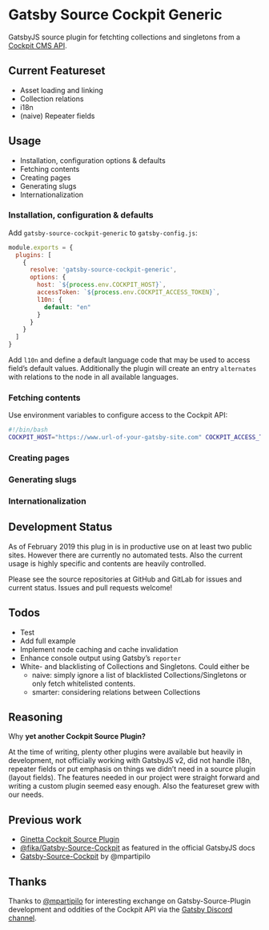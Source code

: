 
# Gatsby Source Cockpit Generic #

GatsbyJS source plugin for fetchting collections and singletons from a [Cockpit CMS API](https://getcockpit.com/documentation/api).


## Current Featureset #

* Asset loading and linking
* Collection relations
* i18n
* (naive) Repeater fields


## Usage #

* Installation, configuration options & defaults
* Fetching contents
* Creating pages
* Generating slugs
* Internationalization


### Installation, configuration & defaults #

Add `gatsby-source-cockpit-generic` to `gatsby-config.js`:

```javascript
module.exports = {
  plugins: [
    {
      resolve: 'gatsby-source-cockpit-generic',
      options: {
        host: `${process.env.COCKPIT_HOST}`,
        accessToken: `${process.env.COCKPIT_ACCESS_TOKEN}`,
        l10n: {
          default: "en"
        }
      }
    }
  ]
}
```

Add `l10n` and define a default language code that may be used to access field’s default values. Additionally the plugin will create an entry `alternates` with relations to the node in all available languages.


### Fetching contents #

Use environment variables to configure access to the Cockpit API:

```bash
#!/bin/bash
COCKPIT_HOST="https://www.url-of-your-gatsby-site.com" COCKPIT_ACCESS_TOKEN="[access token as configured in Cockpit]" gatsby develop
```


### Creating pages #
### Generating slugs #
### Internationalization #


## Development Status #

As of February 2019 this plug in is in productive use on at least two public sites. However there are currently no automated tests. Also the current usage is highly specific and contents are heavily controlled.

Please see the source repositories at GitHub and GitLab for issues and current status.
Issues and pull requests welcome!


## Todos #

* Test
* Add full example
* Implement node caching and cache invalidation
* Enhance console output using Gatsby’s `reporter`
* White- and blacklisting of Collections and Singletons. Could either be
  * naive: simply ignore a list of blacklisted Collections/Singletons or only fetch whitelisted contents.
  * smarter: considering relations between Collections


## Reasoning #

Why **yet another Cockpit Source Plugin?**

At the time of writing, plenty other plugins were available but heavily in development, not officially working with GatsbyJS v2, did not handle i18n, repeater fields or put emphasis on things we didn’t need in a source plugin (layout fields).
The features needed in our project were straight forward and writing a custom plugin seemed easy enough. Also the featureset grew with our needs.


## Previous work #

* [Ginetta Cockpit Source Plugin](https://github.com/ginetta/ginetta-gatsby-source-plugin/)
* [@fika/Gatsby-Source-Cockpit](https://github.com/fikaproductions/fika-gatsby-source-cockpit) as featured in the official GatsbyJS docs
* [Gatsby-Source-Cockpit](https://github.com/mpartipilo/gatsby-source-cockpit) by @mpartipilo


## Thanks #

Thanks to [@mpartipilo](https://github.com/mpartipilo/) for interesting exchange on Gatsby-Source-Plugin development and oddities of the Cockpit API via the [Gatsby Discord channel](https://discordapp.com/channels/102860784329052160/103314369600843776).
